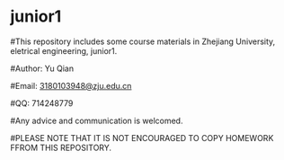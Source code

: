 # junior1
#This repository includes some course materials in Zhejiang University, eletrical engineering, junior1.

#Author: Yu Qian

#Email: 3180103948@zju.edu.cn

#QQ: 714248779

#Any advice and communication is welcomed.

#PLEASE NOTE THAT IT IS NOT ENCOURAGED TO COPY HOMEWORK FFROM THIS REPOSITORY.
